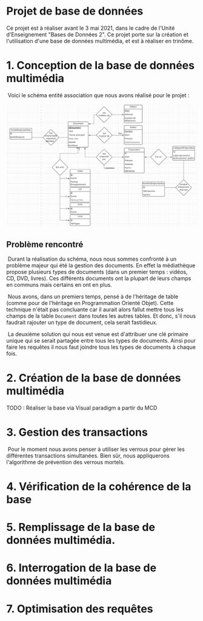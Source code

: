 # Projet de base de données

Ce projet est à réaliser avant le 3 mai 2021, dans le cadre de l'Unité
d'Enseignement "Bases de Données 2". Ce projet porte sur la création et
l'utilisation d'une base de données multimédia, et est à réaliser en trinôme.

# 1. Conception de la base de données multimédia

&nbsp;Voici le schéma entité association que nous avons réalisé pour le projet :

![MCD temporaire](/images/mcd.png) 

## Problème rencontré

&nbsp;Durant la réalisation du schéma, nous nous sommes confronté à un problème
majeur qui été la gestion des documents. En effet la médiathèque propose
plusieurs types de documents (dans un premier temps : vidéos, CD, DVD, livres).
Ces différents documents ont la plupart de leurs champs en communs mais certains
en ont en plus. 

&nbsp;Nous avons, dans un premiers temps, pensé à de l'héritage de table (comme
pour de l'héritage en Programmation Orienté Objet). Cette technique n'était pas
concluante car il aurait alors fallut mettre tous les champs de la table
`Document` dans toutes les autres tables. Et donc, s'il nous faudrait rajouter
un type de document, cela serait fastidieux.

&nbsp;La deuxième solution qui nous est venue est d'attribuer une clé primaire
unique qui se serait partagée entre tous les types de documents. Ainsi pour
faire les requêtes il nous faut joindre tous les types de documents à chaque fois. 


# 2. Création de la base de données multimédia

TODO : Réaliser la base via Visual paradigm a partir du MCD

# 3. Gestion des transactions

&nbsp;Pour le moment nous avons penser à utiliser les verrous pour gèrer les
différentes transactions simultanées. Bien sûr, nous appliquerons l'algorithme
de prévention des verrous mortels.

# 4. Vérification de la cohérence de la base


# 5. Remplissage de la base de données multimédia.


# 6. Interrogation de la base de données multimédia


# 7. Optimisation des requêtes
